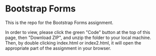 # Bootstrap Forms

This is the repo for the Bootstrap Forms assignment.

In order to view, please click the green "Code" button at the top of this page, then "Download ZIP", and unzip the folder to your local machine. Then, by double clicking index.html or index2.html, it will open the appropriate part of the assignment in your browser.